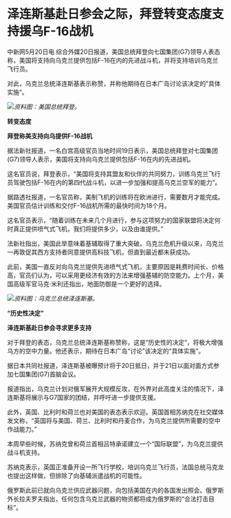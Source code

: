 # 泽连斯基赴日参会之际，拜登转变态度支持援乌F-16战机

中新网5月20日电
综合外媒20日报道，美国总统拜登向七国集团(G7)领导人表态称，美国将支持向乌克兰提供包括F-16在内的先进战斗机，并将支持培训乌克兰飞行员。

对此，乌克兰总统泽连斯基表示称赞，并称他期待在日本广岛讨论该决定的“具体实施”。

![](https://inews.gtimg.com/om_bt/OMvviGLeKdVzw58Vg0cddzEu6mLo9ARqPsk_oBB3JP8J0AA/1000)_资料图：美国总统拜登。_

**转变态度**

**拜登称美支持向乌提供F-16战机**

据法新社报道，一名白宫高级官员当地时间19日表示，美国总统拜登对七国集团(G7)领导人表示，美国将支持向乌克兰提供包括F-16在内的先进战机。

这名官员说，拜登表示，“美国将支持其盟友和伙伴的共同努力，训练乌克兰飞行员驾驶包括F-16在内的第四代战斗机，以进一步加强和提高乌克兰空军的能力”。

据路透社报道，一名官员称，美制飞机的训练将在欧洲进行，需要数月才能完成。美国官员估计训练和交付F-16战机所需的最快时间为18个月。

这名官员表示，“随着训练在未来几个月进行，参与这项努力的国家联盟将决定何时真正提供喷气式飞机，我们将提供多少，以及由谁提供。”

法新社指出，美国此举意味着基辅取得了重大突破。乌克兰危机升级以来，乌克兰一再敦促其西方支持者同意提供高科技飞机，但直到最近都未获成功。

此前，美国一直反对向乌克兰提供先进喷气式飞机，主要原因是耗费时间长、价格高，官员们认为，可以采用更经济有效的方法来增强基辅的防空能力。上个月，美国高级军官马克·米利还指出，地面防御是一个更好的选择。

![](https://inews.gtimg.com/om_bt/ODcbdRzRnFmQOZSeO5ciAH3gfbE5WeEZpowjqmcuVY-lkAA/1000)_资料图：乌克兰总统泽连斯基。_

**“历史性决定”**

**泽连斯基赴日参会寻求更多支持**

对于拜登的表态，乌克兰总统泽连斯基称赞称，这是“历史性的决定”，将极大增强乌方的空中力量。他还表示，期待在日本广岛“讨论”该决定的“具体实施”。

据日本共同社报道，泽连斯基被曝预计将于20日抵日，并于21日以面对面方式参加七国集团(G7)首脑会议。

报道指出，乌克兰计划对俄军展开大规模反攻，在外界对此高度关注的情况下，泽连斯基将展示与G7国家的团结，并呼吁进一步提供支援。

此外，英国、比利时和荷兰也对美国的表态表示欢迎。英国首相苏纳克在社交媒体发文称，“英国将与美国、荷兰、比利时和丹麦合作，为乌克兰提供所需要的空中作战能力。”

本周早些时候，苏纳克曾和荷兰首相吕特承诺建立一个“国际联盟”，为乌克兰提供战斗机支持。

苏纳克表示，英国正准备开设一所飞行学校，培训乌克兰飞行员，法国总统马克龙也提出这样做，但排除了向基辅派遣战机的可能性。

俄罗斯此前已就向乌克兰供应武器问题，向包括美国在内的各国发出照会。俄罗斯外长拉夫罗夫指出，任何包含乌克兰武器的物资都将成为俄罗斯的“合法打击目标”。

